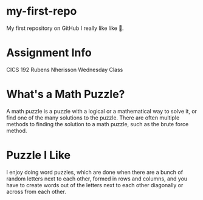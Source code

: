  # my-first-repo
My first repository on GitHub
I really like like :pizza:. 

# Assignment Info
CICS 192 Rubens Nherisson Wednesday Class

# What's a Math Puzzle?

A math puzzle is a puzzle with a logical or a mathematical way to solve it, or find one of the many solutions to the puzzle. There are often multiple methods to finding the solution to a math puzzle, such as the brute force method.

# Puzzle I Like

I enjoy doing word puzzles, which are done when there are a bunch of random letters next to each other, formed in rows and columns, and you have to create words out of the letters next to each other diagonally or across from each other.
